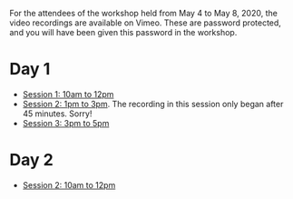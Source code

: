 For the attendees of the workshop held from May 4 to May 8, 2020, the video recordings are available on Vimeo.
These are password protected, and you will have been given this password in the workshop.

# Day 1

* [Session 1: 10am to 12pm](https://vimeo.com/414726079)
* [Session 2: 1pm to 3pm](https://vimeo.com/414773009). The recording in this session only began after 45 minutes. Sorry! 
* [Session 3: 3pm to 5pm](https://vimeo.com/414845928)

# Day 2

* [Session 2: 10am to 12pm](https://vimeo.com/415108653)
